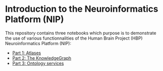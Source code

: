 # Introduction to the Neuroinformatics Platform (NIP)

This repository contains three notebooks which purpose is to demonstrate the use of various functionnalities of the Human Brain Project (HBP) Neuroinformatics Platform (NIP):
* [Part 1: Atlases](https://github.com/christian-oreilly/NIP_FENS2016/blob/master/Part1-Atlases.ipynb)
* [Part 2: The KnowledgeGraph](https://github.com/christian-oreilly/NIP_FENS2016/blob/master/Part2-KnowledgeGraph.ipynb)
* [Part 3: Ontology services](https://github.com/christian-oreilly/NIP_FENS2016/blob/master/Part3-Ontologies.ipynb)
